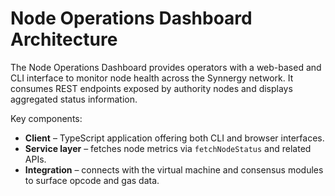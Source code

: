 # Node Operations Dashboard Architecture

The Node Operations Dashboard provides operators with a web-based and CLI interface to monitor node health across the Synnergy network. It consumes REST endpoints exposed by authority nodes and displays aggregated status information.

Key components:

- **Client** – TypeScript application offering both CLI and browser interfaces.
- **Service layer** – fetches node metrics via `fetchNodeStatus` and related APIs.
- **Integration** – connects with the virtual machine and consensus modules to surface opcode and gas data.
